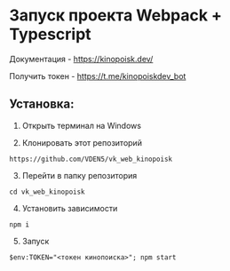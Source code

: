 # Запуск проекта Webpack + Typescript

Документация - https://kinopoisk.dev/

Получить токен - https://t.me/kinopoiskdev_bot

## Установка:

1. Открыть терминал на Windows

2. Клонировать этот репозиторий

```
https://github.com/VDEN5/vk_web_kinopoisk
```

3. Перейти в папку репозитория

```
cd vk_web_kinopoisk
```

4. Установить зависимости

```
npm i
```

5. Запуск
```
$env:TOKEN="<токен кинопоиска>"; npm start
```